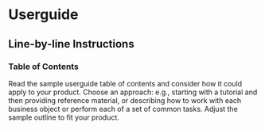 # Userguide

## Line-by-line Instructions

### Table of Contents

Read the sample userguide table of contents and consider how it could apply to your product. Choose an approach: e.g., starting with a tutorial and then providing reference material, or describing how to work with each business object or perform each of a set of common tasks. Adjust the sample outline to fit your product.
